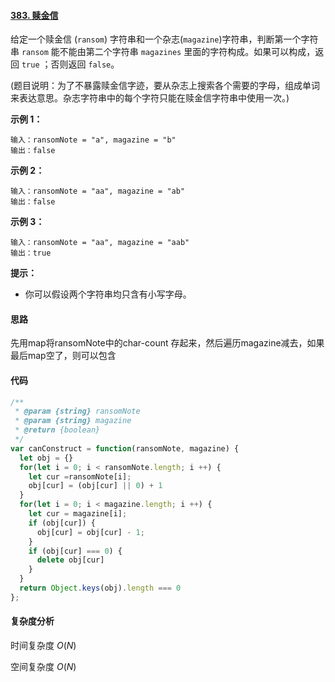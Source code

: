 #### [383. 赎金信](https://leetcode-cn.com/problems/ransom-note/)

给定一个赎金信 (`ransom`) 字符串和一个杂志(`magazine`)字符串，判断第一个字符串 `ransom` 能不能由第二个字符串 `magazines` 里面的字符构成。如果可以构成，返回 `true` ；否则返回 `false`。

(题目说明：为了不暴露赎金信字迹，要从杂志上搜索各个需要的字母，组成单词来表达意思。杂志字符串中的每个字符只能在赎金信字符串中使用一次。)

 

**示例 1：**

```
输入：ransomNote = "a", magazine = "b"
输出：false
```

**示例 2：**

```
输入：ransomNote = "aa", magazine = "ab"
输出：false
```

**示例 3：**

```
输入：ransomNote = "aa", magazine = "aab"
输出：true
```

 

**提示：**

- 你可以假设两个字符串均只含有小写字母。

#### 思路

先用map将ransomNote中的char-count 存起来，然后遍历magazine减去，如果最后map空了，则可以包含

#### 代码

```JavaScript
/**
 * @param {string} ransomNote
 * @param {string} magazine
 * @return {boolean}
 */
var canConstruct = function(ransomNote, magazine) {
  let obj = {}
  for(let i = 0; i < ransomNote.length; i ++) {
    let cur =ransomNote[i];
    obj[cur] = (obj[cur] || 0) + 1
  }
  for(let i = 0; i < magazine.length; i ++) {
    let cur = magazine[i];
    if (obj[cur]) {
      obj[cur] = obj[cur] - 1;
    }
    if (obj[cur] === 0) {
      delete obj[cur]
    }
  }
  return Object.keys(obj).length === 0
};
```

#### 复杂度分析

时间复杂度	$O(N)$

空间复杂度	$O(N)$